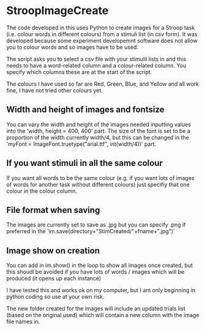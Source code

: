 # StroopImageCreate
The code developed in this uses Python to create images for a Stroop task (i.e. colour words in different colours) from a stimuli list (in csv form). It was developed because some experiment developemnt software does not allow you to colour words and so images have to be used. 
 
The script asks you to select a csv file with your stimulil lists in and this needs to have a word-related column and a colour-related column. You specify which columns these are at the start of the script.

The colours I have used so far are Red,  Green, Blue, and Yellow and all work fine, I have not tried other colours yet. 

## Width and height of images and fontsize
You can vary the width and height of the images needed inputting values into the 'width, height = 400, 400' part. The size of the font is set to be a proportion of the width currently width/4, but this can be changed in the 'myFont = ImageFont.truetype("arial.ttf", int(width/4))' part.
 
## If you want stimuli in all the same colour
If you want all words to be the same colour (e.g. if you want lots of images of words for another task without different colours) just specifiy that one colour in the colour column.

## File format when saving
The images are currently set to save as .jpg but you can specify .png if preferred in the 'im.save(directory+"StimCreated/"+fname+".jpg")' 
## Image show on creation
You can add in im.show() in the loop to show all images once created, but this shoudl be avoided if you have lots of words / images which will be produced (it opens up each instance)

I have tested this and works ok on my computer, but I am only beginning in python coding so use at your own risk. 

The new folder created for the images will include an updated trials list (based on the original used) which will contain a new column with the image file names in. 
